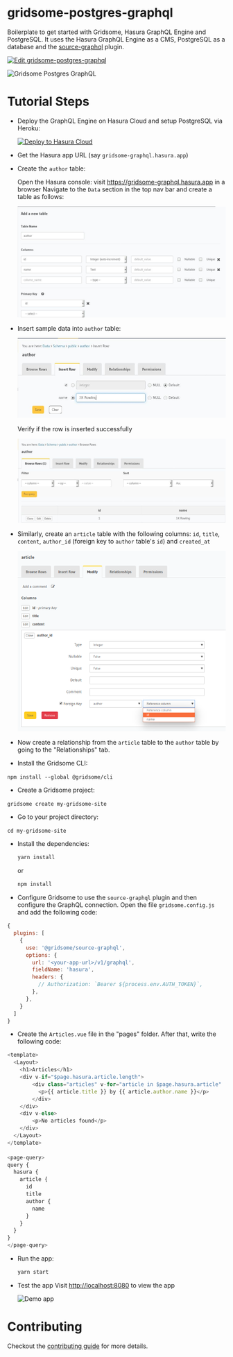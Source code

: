# gridsome-postgres-graphql

Boilerplate to get started with Gridsome, Hasura GraphQL Engine and PostgreSQL. It uses the Hasura GraphQL Engine as a CMS, PostgreSQL as a database and the [source-graphql](https://github.com/gridsome/gridsome/tree/master/packages/source-graphql) plugin.

[![Edit gridsome-postgres-graphql](https://codesandbox.io/static/img/play-codesandbox.svg)](https://codesandbox.io/s/github/hasura/graphql-engine/tree/master/community/sample-apps/gridsome-postgres-graphql?fontsize=14)

![Gridsome Postgres GraphQL](https://graphql-engine-cdn.hasura.io/assets/gridsome-postgres-graphql/gridsome-postgres-graphql.png)

# Tutorial Steps

- Deploy the GraphQL Engine on Hasura Cloud and setup PostgreSQL via Heroku:
  
  [![Deploy to Hasura Cloud](https://graphql-engine-cdn.hasura.io/img/deploy_to_hasura.png)](https://cloud.hasura.io/signup)
- Get the Hasura app URL (say `gridsome-graphql.hasura.app`)
- Create the `author` table:
  
  Open the Hasura console: visit https://gridsome-graphql.hasura.app in a browser
  Navigate to the `Data` section in the top nav bar and create a table as follows:

  ![Create author table](../gatsby-postgres-graphql/assets/add_table.jpg)

- Insert sample data into `author` table:

  ![Insert data into author table](../gatsby-postgres-graphql/assets/insert_data.jpg)

  Verify if the row is inserted successfully

  ![Insert data into author table](../gatsby-postgres-graphql/assets/browse_rows.jpg)

- Similarly, create an `article` table with the following columns: `id`, `title`, `content`, `author_id` (foreign key to `author` table's `id`) and `created_at`

  ![Create foreign key for author_id column to author's id](../react-static-graphql/assets/author_fk.png)

- Now create a relationship from the `article` table to the `author` table by going to the "Relationships" tab.

- Install the Gridsome CLI:

`npm install --global @gridsome/cli`

- Create a Gridsome project:

`gridsome create my-gridsome-site`

- Go to your project directory:

`cd my-gridsome-site`

- Install the dependencies:
  ```bash
  yarn install
  ```
  or
  ```bash
  npm install
  ```

- Configure Gridsome to use the `source-graphql` plugin and then configure the GraphQL connection. Open the file `gridsome.config.js` and add the following code:

```js
{
  plugins: [
    {
      use: '@gridsome/source-graphql',
      options: {
        url: '<your-app-url>/v1/graphql',
        fieldName: 'hasura',
        headers: {
          // Authorization: `Bearer ${process.env.AUTH_TOKEN}`,
        },
      },
    }
  ]
}
```

- Create the `Articles.vue` file in the "pages" folder. After that, write the following code:

```js
<template>
  <Layout>
    <h1>Articles</h1>
    <div v-if="$page.hasura.article.length">
        <div class="articles" v-for="article in $page.hasura.article" :key="article.id">
          <p>{{ article.title }} by {{ article.author.name }}</p>
        </div>
    </div>
    <div v-else>
        <p>No articles found</p>
    </div>
  </Layout>
</template>

<page-query>
query {
  hasura {
    article {
      id
      title
      author {
        name
      }
    }
  }
}
</page-query>
```

- Run the app:
  ```bash
  yarn start
  ```
- Test the app
  Visit [http://localhost:8080](http://localhost:8080) to view the app

  ![Demo app](https://graphql-engine-cdn.hasura.io/assets/gridsome-postgres-graphql/gridsome-homepage.png)

# Contributing

Checkout the [contributing guide](../../../CONTRIBUTING.md#community-content) for more details.
